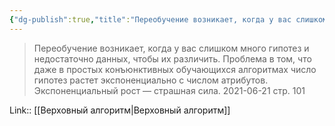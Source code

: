```yaml
---
{"dg-publish":true,"title":"Переобучение возникает, когда у вас слишком много гипотез и недостаточно данных, чтобы их различить.","tags":["quotes"],"date":"2021-06-21T20:53:00+04:00","permalink":"/quotes/202106212053/","dgHomeLink":false,"dgPassFrontmatter":true}
---
```



> Переобучение возникает, когда у вас слишком много гипотез и недостаточно данных, чтобы их различить. Проблема в том, что даже в простых конъюнктивных обучающихся алгоритмах число гипотез растет экспоненциально с числом атрибутов. Экспоненциальный рост — страшная сила.
	2021-06-21 стр. 101

Link:: [[Верховный алгоритм|Верховный алгоритм]]
